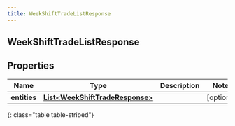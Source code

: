 ```yaml
---
title: WeekShiftTradeListResponse
---
```


## WeekShiftTradeListResponse

## Properties

| Name         | Type                                                                                     | Description | Notes      |
| ------------ | ---------------------------------------------------------------------------------------- | ----------- | ---------- |
| **entities** | <!----><!---->[**List&lt;WeekShiftTradeResponse&gt;**](WeekShiftTradeResponse.md)<!----> |             | [optional] |

{: class="table table-striped"}
